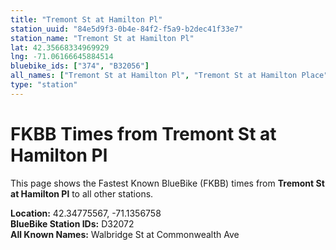 ```yaml
---
title: "Tremont St at Hamilton Pl"
station_uuid: "84e5d9f3-0b4e-84f2-f5a9-b2dec41f33e7"
station_name: "Tremont St at Hamilton Pl"
lat: 42.35668334969929
lng: -71.06166645884514
bluebike_ids: ["374", "B32056"]
all_names: ["Tremont St at Hamilton Pl", "Tremont St at Hamilton Place"]
type: "station"
---
```


# FKBB Times from Tremont St at Hamilton Pl

This page shows the Fastest Known BlueBike (FKBB) times from **Tremont St at Hamilton Pl** to all other stations.

**Location:** 42.34775567, -71.1356758  
**BlueBike Station IDs:** D32072  
**All Known Names:** Walbridge St at Commonwealth Ave

